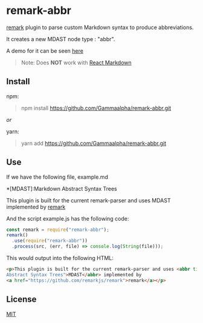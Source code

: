 # remark-abbr

[remark](https://github.com/remarkjs/remark "remark github repo") plugin to parse custom Markdown syntax to produce abbreviations.

It creates a new MDAST node type : "abbr".

A demo for it can be seen [here](https://gammaalpha.github.io/rec-markdown/)

> Note: Does **NOT** work with [React Markdown](https://github.com/remarkjs/react-markdown)

## Install

npm:

> npm install https://github.com/Gammaalpha/remark-abbr.git

_or_

yarn:

> yarn add https://github.com/Gammaalpha/remark-abbr.git

## Use

If we have the following file, example.md

\*[MDAST]:Markdown Abstract Syntax Trees

This plugin is built for the current remark-parser and uses MDAST implemented by
[remark](https://github.com/remarkjs/remark)

And the script example.js has the following code:

```javascript
const remark = require("remark-abbr");
remark()
  .use(require("remark-abbr"))
  .process(src, (err, file) => console.log(String(file)));
```

This would output into the following HTML:

```html
<p>This plugin is built for the current remark-parser and uses <abbr title="Markdown
Abstract Syntax Trees">MDAST</abbr> implemented by
<a href="https://github.com/remarkjs/remark">remark</a></p>
```

## License

[MIT](https://github.com/remarkjs/remark-html/blob/main/license "MIT License")
